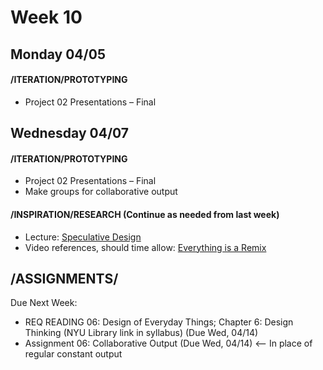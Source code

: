# Week 10
## Monday 04/05

#### /ITERATION/PROTOTYPING

* Project 02 Presentations – Final

## Wednesday 04/07

#### /ITERATION/PROTOTYPING

* Project 02 Presentations – Final
* Make groups for collaborative output 

#### /INSPIRATION/RESEARCH (Continue as needed from last week) 

* Lecture: [Speculative Design](https://docs.google.com/presentation/d/1s7xoa6iYcCZ_7PX9XTV-9vS7qcaaxKCn3BnwJ4J6i5s/edit?usp=sharing)
* Video references, should time allow: [Everything is a Remix](https://vimeo.com/14912890)


## /ASSIGNMENTS/

Due Next Week:
* REQ READING 06: Design of Everyday Things; Chapter 6: Design Thinking (NYU Library link in syllabus) (Due Wed, 04/14)
* Assignment 06: Collaborative Output (Due Wed, 04/14) <-- In place of regular constant output 

